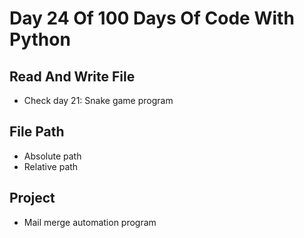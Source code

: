 # Day 24 Of 100 Days Of Code With Python

## Read And Write File

- Check day 21: Snake game program

## File Path

- Absolute path
- Relative path

## Project

- Mail merge automation program
